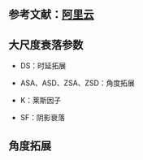 ## 参考文献：[阿里云](https://developer.aliyun.com/article/743762)

## 大尺度衰落参数

+ DS：时延拓展

+ ASA、ASD、ZSA、ZSD：角度拓展

+ K：莱斯因子

+ SF：阴影衰落

## 角度拓展


